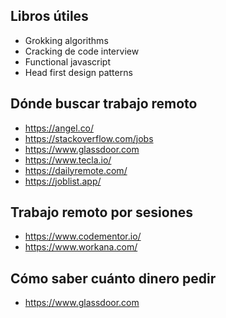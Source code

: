 ## Libros útiles
* Grokking algorithms
* Cracking de code interview
* Functional javascript
* Head first design patterns

## Dónde buscar trabajo remoto
* https://angel.co/
* https://stackoverflow.com/jobs
* https://www.glassdoor.com
* https://www.tecla.io/
* https://dailyremote.com/
* https://joblist.app/

## Trabajo remoto por sesiones
* https://www.codementor.io/
* https://www.workana.com/

## Cómo saber cuánto dinero pedir
* https://www.glassdoor.com